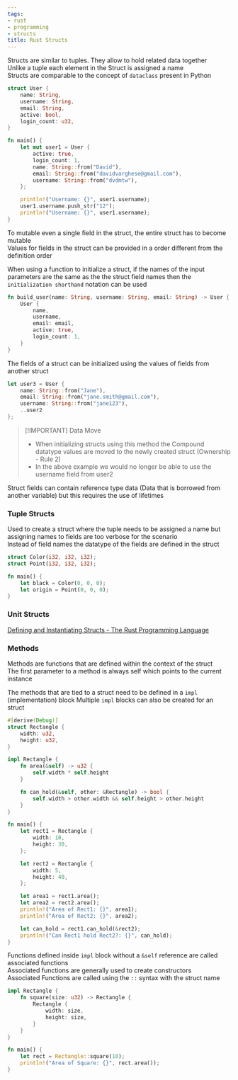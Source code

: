 ```yaml
---
tags:
- rust
- programming
- structs
title: Rust Structs
---
```


Structs are similar to tuples. They allow to hold related data together  
Unlike a tuple each element in the Struct is assigned a name  
Structs are comparable to the concept of `dataclass` present in Python

```rust
struct User {
    name: String,
    username: String,
    email: String,
    active: bool,
    login_count: u32,
}

fn main() {
    let mut user1 = User {
        active: true,
        login_count: 1,
        name: String::from("David"),
        email: String::from("davidvarghese@gmail.com"),
        username: String::from("dvdmtw"),
    };

    println!("Username: {}", user1.username);
    user1.username.push_str("12");
    println!("Username: {}", user1.username);
}
```

To mutable even a single field in the struct, the entire struct has to become mutable  
Values for fields in the struct can be provided in a order different from the definition order 

When using a function to initialize a struct, if the names of the input parameters are the same as the the struct field names then the `initialization shorthand` notation can be used

```rust
fn build_user(name: String, username: String, email: String) -> User {
    User {
        name,
        username,
        email: email,
        active: true,
        login_count: 1,
    }
}
```

The fields of a struct can be initialized using the values of fields from another struct

```rust
let user3 = User {
	name: String::from("Jane"),
	email: String::from("jane.smith@gmail.com"),
	username: String::from("jane123"),
	..user2
};
```


> [!IMPORTANT] Data Move
> - When initializing structs using this method the Compound datatype values are moved to the newly created struct (Ownership - Rule 2)
> - In the above example we would no longer be able to use the username field from user2

Struct fields can contain reference type data (Data that is borrowed from another variable) but this requires the use of lifetimes

### Tuple Structs

Used to create a struct where the tuple needs to be assigned a name but assigning names to fields are too verbose for the scenario  
Instead of field names the datatype of the fields are defined in the struct

```rust
struct Color(i32, i32, i32);
struct Point(i32, i32, i32);

fn main() {
    let black = Color(0, 0, 0);
    let origin = Point(0, 0, 0);
}
```

### Unit Structs

[Defining and Instantiating Structs - The Rust Programming Language](https://doc.rust-lang.org/book/ch05-01-defining-structs.html)

### Methods

Methods are functions that are defined within the context of the struct  
The first parameter to a method is always self which points to the current instance

The methods that are tied to a struct need to be defined in a `impl` (implementation) block
Multiple `impl` blocks can also be created for an struct

```rust
#[derive(Debug)]
struct Rectangle {
    width: u32,
    height: u32,
}

impl Rectangle {
    fn area(&self) -> u32 {
        self.width * self.height
    }

    fn can_hold(&self, other: &Rectangle) -> bool {
        self.width > other.width && self.height > other.height
    }
}

fn main() {
    let rect1 = Rectangle {
        width: 10,
        height: 30,
    };

    let rect2 = Rectangle {
        width: 5,
        height: 40,
    };

    let area1 = rect1.area();
    let area2 = rect2.area();
    println!("Area of Rect1: {}", area1);
    println!("Area of Rect2: {}", area2);

    let can_hold = rect1.can_hold(&rect2);
    println!("Can Rect1 hold Rect2?: {}", can_hold);
}

```

Functions defined inside `impl` block without a `&self` reference are called associated functions  
Associated functions are generally used to create constructors  
Associated Functions are called using the `::` syntax with the struct name

```rust
impl Rectangle {
    fn square(size: u32) -> Rectangle {
        Rectangle {
            width: size,
            height: size,
        }
    }
}

fn main() {
    let rect = Rectangle::square(10);
    println!("Area of Square: {}", rect.area());
}
```